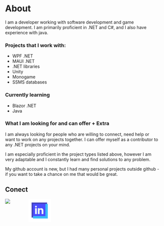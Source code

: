 # About
I am a developer working with software development and game development. I am primarily proficient in .NET and C#, and I also have experience with java.
### Projects that I work with:
- WPF .NET
- MAUI .NET
- .NET libraries
- Unity
- Monogame
- SSMS databases
### Currently learning
- Blazor .NET
- Java
### What I am looking for and can offer + Extra
I am always looking for people who are willing to connect, need help or want to work on any projects together. I can offer myself as a contributor to any .NET projects on your mind.

I am especially proficient in the project types listed above, however I am very adaptable and I constantly learn and find solutions to any problem.

My github account is new, but I had many personal projects outside github - if you want to take a chance on me that would be great.
## Conect
<a href="https://github.com/SzymonFrac">
  <picture>
    <source media="(prefers-color-scheme: light)" srcset="https://raw.githubusercontent.com/danielcranney/readme-generator/main/public/icons/socials/github.svg"/>
    <source media="(prefers-color-scheme: dark)" srcset="https://raw.githubusercontent.com/danielcranney/readme-generator/main/public/icons/socials/github-dark.svg"/>
    <img align="left" src="https://raw.githubusercontent.com/danielcranney/readme-generator/main/public/icons/socials/github.svg" width="75px"/>
  </picture>
</a>
<a href="https://www.linkedin.com/in/szymonfrac/"><img align="left" src="/Resources/linkedinLogo.png" width="75px"/></a>
